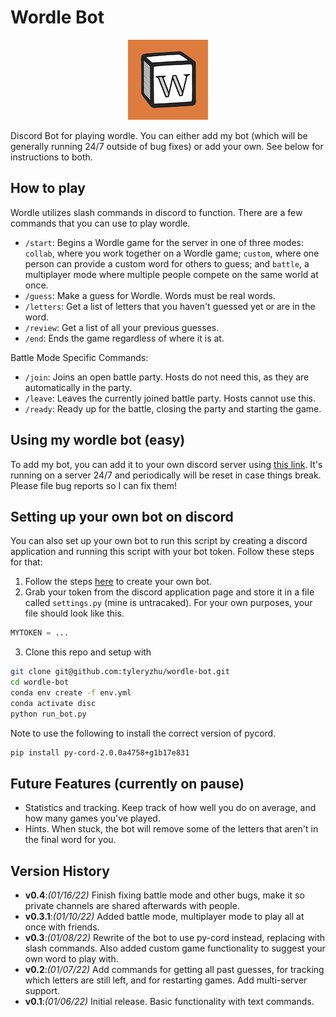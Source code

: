 # Wordle Bot

<p align="center">
  <img src="wordlebot.png"/>
</p>

Discord Bot for playing wordle. You can either add my bot (which will be generally running 24/7 outside of bug fixes) or add your own. See below for instructions to both.

## How to play

Wordle utilizes slash commands in discord to function. There are a few commands that you can use to play wordle.

* `/start`: Begins a Wordle game for the server in one of three modes: `collab`, where you work together on a Wordle game; `custom`, where one person can provide a custom word for others to guess; and `battle`, a multiplayer mode where multiple people compete on the same world at once.
* `/guess`: Make a guess for Wordle. Words must be real words.  
* `/letters`: Get a list of letters that you haven't guessed yet or are in the word.
* `/review`: Get a list of all your previous guesses.
* `/end`: Ends the game regardless of where it is at.

Battle Mode Specific Commands:

* `/join`: Joins an open battle party. Hosts do not need this, as they are automatically in the party.
* `/leave`: Leaves the currently joined battle party. Hosts cannot use this. 
* `/ready`: Ready up for the battle, closing the party and starting the game.

## Using my wordle bot (easy)

To add my bot, you can add it to your own discord server using [this link](https://discord.com/api/oauth2/authorize?client_id=928178745209155625&permissions=274878237696&scope=bot). It's running on a server 24/7 and periodically will be reset in case things break. Please file bug reports so I can fix them!

## Setting up your own bot on discord 

You can also set up your own bot to run this script by creating a discord application and running this script with your bot token. Follow these steps for that:

1. Follow the steps [here](https://docs.pycord.dev/en/master/discord.html) to create your own bot. 
2. Grab your token from the discord application page and store it in a file called ```settings.py``` (mine is untracaked). For your own purposes, your file should look like this. 
  ```python
  MYTOKEN = ...
  ```
3. Clone this repo and setup with 
  ```bash
  git clone git@github.com:tyleryzhu/wordle-bot.git
  cd wordle-bot 
  conda env create -f env.yml 
  conda activate disc
  python run_bot.py
  ```

Note to use the following to install the correct version of pycord. 

```bash
pip install py-cord-2.0.0a4758+g1b17e831
```

## Future Features (currently on pause)
* Statistics and tracking. Keep track of how well you do on average, and how many games you've played.
* Hints. When stuck, the bot will remove some of the letters that aren't in the final word for you. 

## Version History

* **v0.4**:_(01/16/22)_ Finish fixing battle mode and other bugs, make it so private channels are shared afterwards with people. 
* **v0.3.1**:_(01/10/22)_ Added battle mode, multiplayer mode to play all at once with friends. 
* **v0.3**:_(01/08/22)_ Rewrite of the bot to use py-cord instead, replacing with slash commands. Also added custom game functionality to suggest your own word to play with.
* **v0.2**:_(01/07/22)_ Add commands for getting all past guesses, for tracking which letters are still left, and for restarting games. Add multi-server support.
* **v0.1**:_(01/06/22)_ Initial release. Basic functionality with text commands.